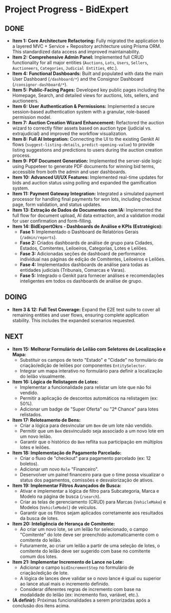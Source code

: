# Project Progress - BidExpert

## DONE
- **Item 1:** **Core Architecture Refactoring:** Fully migrated the application to a layered MVC + Service + Repository architecture using Prisma ORM. This standardized data access and improved maintainability.
- **Item 2:** **Comprehensive Admin Panel:** Implemented full CRUD functionality for all major entities (`Auctions`, `Lots`, `Users`, `Sellers`, `Auctioneers`, `Categories`, `Judicial Entities`, etc.).
- **Item 4:** **Functional Dashboards:** Built and populated with data the main User Dashboard (`/dashboard/*`) and the Consignor Dashboard (`/consignor-dashboard/*`).
- **Item 5:** **Public-Facing Pages:** Developed key public pages including the Homepage, Search, and detailed views for auctions, lots, sellers, and auctioneers.
- **Item 6:** **User Authentication & Permissions:** Implemented a secure session-based authentication system with a granular, role-based permission model.
- **Item 7:** **Auction Creation Wizard Enhancement:** Refactored the auction wizard to correctly filter assets based on auction type (judicial vs. extrajudicial) and improved the workflow visualization.
- **Item 8:** **Full AI Integration:** Connecting the UI to the existing Genkit AI flows (`suggest-listing-details`, `predict-opening-value`) to provide listing suggestions and predictions to users during the auction creation process.
- **Item 9:** **PDF Document Generation:** Implemented the server-side logic using Puppeteer to generate PDF documents for winning bid terms, accessible from both the admin and user dashboards.
- **Item 10:** **Advanced UI/UX Features:** Implemented real-time updates for bids and auction status using polling and expanded the gamification system.
- **Item 11:** **Payment Gateway Integration:** Integrated a simulated payment processor for handling final payments for won lots, including checkout page, form validation, and status updates.
- **Item 13: Extração de Dados de Documentos com IA:** Implemented the full flow for document upload, AI data extraction, and a validation modal for user confirmation and form-filling.
- **Item 14: BidExpertOkrs - Dashboards de Análise e KPIs (Estratégico):**
    - **Fase 1:** Implementado o Dashboard de Relatórios Gerais (`/admin/reports`).
    - **Fase 2:** Criados dashboards de análise de grupo para Cidades, Estados, Comitentes, Leiloeiros, Categorias, Lotes e Leilões.
    - **Fase 3:** Adicionadas seções de dashboard de performance individual nas páginas de edição de Comitentes, Leiloeiros e Leilões.
    - **Fase 4:** Implementados dashboards de análise para todas as entidades judiciais (Tribunais, Comarcas e Varas).
    - **Fase 5:** Integrado o Genkit para fornecer análises e recomendações inteligentes em todos os dashboards de análise de grupo.

## DOING
- **Item 3 & 12:** **Full Test Coverage:** Expand the E2E test suite to cover all remaining entities and user flows, ensuring complete application stability. This includes the expanded scenarios requested.

## NEXT
- **Item 15:** **Melhorar Formulário de Leilão com Seletores de Localização e Mapa:**
    - Substituir os campos de texto "Estado" e "Cidade" no formulário de criação/edição de leilões por componentes `EntitySelector`.
    - Integrar um mapa interativo no formulário para definir a localização do leilão visualmente.
- **Item 16: Lógica de Relistagem de Lotes:**
    - Implementar a funcionalidade para relistar um lote que não foi vendido.
    - Permitir a aplicação de descontos automáticos na relistagem (ex: 50%).
    - Adicionar um badge de "Super Oferta" ou "2ª Chance" para lotes relistados.
- **Item 17: Reloteamento de Bens:**
    - Criar a lógica para desvincular um `Bem` de um lote não vendido.
    - Permitir que um `Bem` desvinculado seja associado a um novo lote em um novo leilão.
    - Garantir que o histórico do `Bem` reflita sua participação em múltiplos lotes e leilões.
- **Item 18: Implementação de Pagamento Parcelado:**
    - Criar o fluxo de "checkout" para pagamento parcelado (ex: 12 boletos).
    - Adicionar um novo `Role` "Financeiro".
    - Desenvolver um painel financeiro para que o time possa visualizar o status dos pagamentos, comissões e desvalorização de ativos.
- **Item 19: Implementar Filtros Avançados de Busca:**
    - Ativar e implementar a lógica de filtro para Subcategoria, Marca e Modelo na página de busca (`/search`).
    - Criar as telas de gerenciamento (CRUD) para Marcas (`VehicleMake`) e Modelos (`VehicleModel`) de veículos.
    - Garantir que os filtros sejam aplicados corretamente aos resultados da busca de lotes.
- **Item 20: Inteligência de Herança de Comitente:**
    - Ao criar um novo lote, se um leilão for selecionado, o campo "Comitente" do lote deve ser preenchido automaticamente com o comitente do leilão.
    - Futuramente, ao criar um leilão a partir de uma seleção de lotes, o comitente do leilão deve ser sugerido com base no comitente comum dos lotes.
- **Item 21: Implementar Incremento de Lance no Lote:**
    - Adicionar o campo `bidIncrementStep` no formulário de criação/edição de lote.
    - A lógica de lances deve validar se o novo lance é igual ou superior ao lance atual mais o incremento definido.
    - Considerar diferentes regras de incremento com base na modalidade do leilão (ex: incremento fixo, variável, etc.).
- **(A definir):** Próximas funcionalidades a serem priorizadas após a conclusão dos itens acima.
